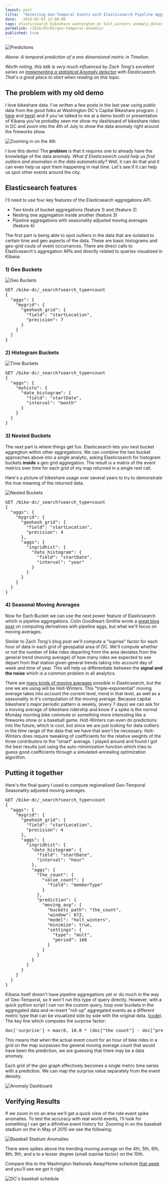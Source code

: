 ```yaml
---
layout: post
title:  "Detecting Geo-Temporal Events with Elasticsearch Pipeline Aggregations"
date:   2016-05-03 12:00:00
tags: elasticsearch bikeshare washington_dc holt_winters anomaly_detection pipeline_aggregations predictions
permalink: /2016/05/03/geo-temporal-anomaly/
published: true
---
```


![Predicitons](/images/posts/2016-05-03-predict.jpg "Predictions")


*Above: A temporal prediction of a one dimensional metric in Timelion.*

*Worth noting, this talk is very much influenced by Zach Tong's excellent series on [implementing a statistical Anomaly detector](https://www.elastic.co/blog/implementing-a-statistical-anomaly-detector-part-1) with Elasticsearch. That's a great place to start when reading on this topic.*

## The problem with my old demo

I love bikeshare data.  I've written a few posts in the last year using public data from the good folks at Washington DC's Capital Bikeshare program. ( [here](/2015/05/12/csv-bikeshare/) and [here](/2015/08/26/pulling-and-splitting-live-xml/)) and if you've talked to me at a demo booth or presentation of Kibana you've probalby seen me show my dashboard of bikeshare rides in DC and zoom into the 4th of July to show the data anomaly right around the fireworks show.

![Zooming in on the 4th](/images/posts/2016-05-03-zoom.gif "4th of july data anomaly")

I love this demo! The **problem** is that it requires one to already have the knowledge of the data anomaly.  _What if Elasticsearch could help us find outliers and anomalies in the data automatically?_  Well, it can do that and it can even help us spot them happening in real time.  Let's see if it can help us spot other events around the city.

## Elasticsearch features

I'll need to use four key features of the Elasticsearch aggregations API.

* Two kinds of bucket aggregations (feature 1) and (feature 2)
* Nesting one aggregation inside another (feature 3)
* Pipeline aggregations with seasonality adjusted moving averages (feature 4)

The first part is being able to spot outliers in the data that are isolated to certain time and geo aspects of the data.  These are basic histograms and geo-grid couts of event occurrances.  There are direct calls to Elasticsearch's aggregation APIs and directly related to queries visualized in Kibana.

### 1) Geo Buckets
![Geo Buckets](/images/posts/2016-05-03-geobucketed.jpg)

<pre>
GET /bike-dc/_search?search_type=count
{
  "aggs": {
    "mygrid": {
      "geohash_grid": {
        "field": "startLocation",
        "precision": 7
      }
    }
  }
}
</pre>

### 2) Histogram Buckets
![Time Buckets](/images/posts/2016-05-03-histbucketed.jpg)

<pre>
GET /bike-dc/_search?search_type=count
{
  "aggs": {
    "myhisto": {
      "date_histogram": {
        "field": "startDate",
        "interval": "month"
      }
    }
  }
}
</pre>


### 3) Nested Buckets
The next part is where things get fun.  Elasticsearch lets you nest bucket aggregtion within other aggregations.  We can combine the two bucket approaches above into a single analytic, asking Elasticsearch for histogram buckets **inside** a geo grid aggregation.  The result is a matrix of the event metrics over time for each grid of my map returned in a single rest call.

Here's a picture of bikeshare usage over several years to try to demonstrate the true meaning of the returned data.

![Nested Buckets](/images/posts/2016-05-03-nestedbucketed.png)

<pre>
GET /bike-dc/_search?search_type=count
{
  "aggs": {
    "mygrid": {
      "geohash_grid": {
        "field": "startLocation",
        "precision": 4
      },
      "aggs": {
        "ingridhist": {
          "date_histogram": {
            "field": "startDate",
            "interval": "year"
          }
        }
      }
    }
  }
}
</pre>

### 4) Seasonal Moving Averages

Now for Each Bucket we can use the next power feature of Elasticsearch which is pipeline aggregations.  Colin Goodheart-Smithe wrote a [great blog post](https://www.elastic.co/blog/out-of-this-world-aggregations) on computing derivatives with pipeline aggs, but what we'll focus on moving averages.  

Similar to Zach Tong's blog post we'll compute a "suprise" factor for each hour of data in each grid of geospatial area of DC.  We'll compute whether or not the number of bike rides departing from the area deviates from the general trend (moving average) of how many rides we expected to see depart from that station given general trends taking into account day of week and time of year.  This will help us differentiate between the **signal and the noise** which is a common problem in all analytics.

There are [many kinds of moving averages](https://www.elastic.co/guide/en/elasticsearch/reference/current/search-aggregations-pipeline-movavg-aggregation.html) possible in Elasticsearch, but the one we are using will be Holt-Winters.  This "triple-exponential" moving average takes into account the current level, trend in that level, as well as a seasonality in it's computation of the moving average.  Because capital bikeshare's major periodic pattern is weekly, (every 7 days) we can ask for a moving average of bikeshare ridership and know if a spike is the normal Monday morning bike commute or something more interesting like a fireworks show or a baseball game.  Holt-Winters can even do predictions into the future; which is cool, but since we are just looking for data outliers in the time range of the data that we have that won't be necessary.  Holt-Winters does require tweaking of coefficients for the relative weights of the three contributers to the "smart" average.  I played around and found I got the best results just using the auto-minimization function which tries to guess good coefficients through a simulated-annealing optimization algorithm.

## Putting it together

Here's the final query I used to compute regionalized Geo-Temporal Seasonality adjusted moving averages.

<pre>
GET /bike-dc/_search?search_type=count
{
  "aggs": {
    "mygrid": {
      "geohash_grid": {
        "field": "startLocation",
        "precision": 4
      },
      "aggs": {
        "ingridhist": {
          "date_histogram": {
            "field": "startDate",
            "interval": "hour"
          },
          "aggs": {
            "the_count": {
              "value_count": {
                "field": "memberType"
              }
            },
            "prediction": {
              "moving_avg": {
                "buckets_path": "the_count",
                "window": 672,
                "model": "holt_winters",
                "minimize": true,
                "settings": {
                  "type": "mult",
                  "period": 168
                }
              }  
            }
          }
        }
      }
    }
  }
}
</pre>

Kibana itself doesn't have pipeline aggregations yet or do much in the way of Geo-Temporal, so it won't run this type of query directly.  However, with a quick python script I can run the custom query, loop over buckets in the aggregated data and re-insert "roll-up" aggregated events as a different metric type that can be visualized side by side with the original data.  ([code](https://github.com/derickson/cabi2/blob/master/compute-geo-predict.py)).  The key line which computes the surprise factor:

<pre>
doc['surprise'] = max(0, 10.0 * (doc["the_count"] - doc["prediction"]) / doc["prediction"])
</pre>

This means that when the actual event count for an hour of bike rides in a grid on the map surpasses the general moving average count that would have been the prediction, we are guessing that there may be a data anomaly.

Each grid of the geo graph effectively becomes a single metric time series with a prediction.  We can map the surprise value separately from the event density.

![Anomaly Dashboard](/images/posts/2016-05-03-predictdash.jpg)

## Verifying Results

If we zoom in on an area we'll get a quick view of the ride event spike anomalies.  To test the accuracy with real world events, I'll look for something I can get a difinitive event history for.  Zooming in on the baseball stadium on the in May of 2015 we see the following:

![Baseball Stadium Anomalies](/images/posts/2016-05-03-basballmap.png)

There were spikes above the trending moving average on the 4th, 5th, 6th, 8th, 9th, and a to a lesser degree (small suprise factor) on the 10th.

Compare this to the Washington Nationals Away/Home schedule [that week](http://washington.nationals.mlb.com/schedule/?c_id=was#y=2015&m=5&calendar=DEFAULT) and you'll see we got it right. 

![DC's baseball schedule](/images/posts/2016-05-03-sched.jpg)

